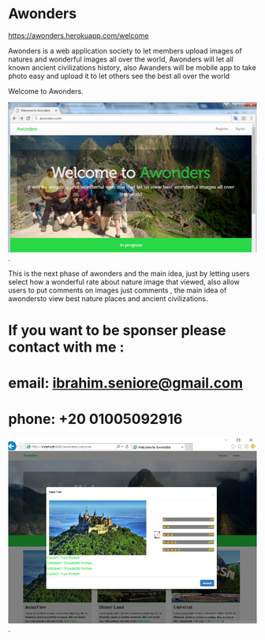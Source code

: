# Awonders

https://awonders.herokuapp.com/welcome


Awonders is a web application society to let members upload images of natures and wonderful images all over the world, Awonders will let all known ancient civilizations history, also Awanders will be mobile app to take photo easy and upload it to let others see the best all over the world


Welcome to Awonders.    

![alt tag](https://raw.githubusercontent.com/ibrahim1hero1/awonders/master/readme/images/awonders.png).  


This is the next phase of awonders and the main idea, just by letting users select how a wonderful rate about nature image that viewed, also allow users to put comments on images just comments , the main idea of awondersto view best nature places and ancient civilizations.

# If you want to be sponser please contact with me :
# email: ibrahim.seniore@gmail.com
# phone: +20 01005092916


![alt tag](https://raw.githubusercontent.com/ibrahim1hero1/awonders/master/readme/images/2017-01-16_001535.png).
